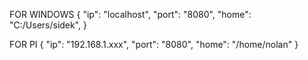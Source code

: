FOR WINDOWS
{
    "ip": "localhost",
    "port": "8080",
    "home": "C:/Users/sidek",
}

FOR PI
{
    "ip": "192.168.1.xxx",
    "port": "8080",
    "home": "/home/nolan"
}
